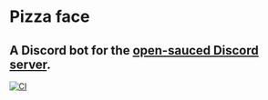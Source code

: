# Pizza face
## A Discord bot for the [open-sauced Discord server](https://discord.com/invite/gZMKK5q).  
[![CI](https://github.com/open-sauced/pizzaface/workflows/Node%20CI/badge.svg)](https://github.com/open-sauced/pizzaface/actions?query=workflow%3A%22Node+CI%22)
